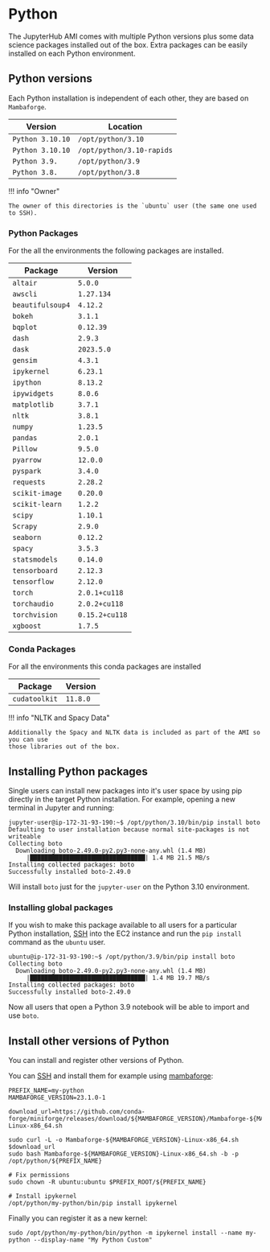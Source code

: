 # Python

The JupyterHub AMI comes with multiple Python versions plus some
data science packages installed out of the box.
Extra packages can be easily installed on each Python environment.

## Python versions

Each Python installation is independent of each other, they are based on `Mambaforge`.

| Version         | Location                 |
| --------------- | ------------------------ |
| `Python 3.10.10` | `/opt/python/3.10`        |
| `Python 3.10.10` | `/opt/python/3.10-rapids` |
| `Python 3.9.`    | `/opt/python/3.9`         |
| `Python 3.8.`    | `/opt/python/3.8`         |

!!! info "Owner"

    The owner of this directories is the `ubuntu` user (the same one used to SSH).

### Python Packages

For the all the environments the following packages are installed.

| Package          | Version        |
| ---------------- | -------------- |
| `altair`         | `5.0.0`        |
| `awscli`         | `1.27.134`      |
| `beautifulsoup4` | `4.12.2`       |
| `bokeh`          | `3.1.1`        |
| `bqplot`         | `0.12.39`      |
| `dash`           | `2.9.3`        |
| `dask`           | `2023.5.0`    |
| `gensim`         | `4.3.1`        |
| `ipykernel`      | `6.23.1`        |
| `ipython`        | `8.13.2`       |
| `ipywidgets`     | `8.0.6`        |
| `matplotlib`     | `3.7.1`        |
| `nltk`           | `3.8.1`        |
| `numpy`          | `1.23.5`       |
| `pandas`         | `2.0.1`        |
| `Pillow`         | `9.5.0`        |
| `pyarrow`        | `12.0.0`        |
| `pyspark`        | `3.4.0`        |
| `requests`       | `2.28.2`       |
| `scikit-image`   | `0.20.0`       |
| `scikit-learn`   | `1.2.2`        |
| `scipy`          | `1.10.1`        |
| `Scrapy`         | `2.9.0`        |
| `seaborn`        | `0.12.2`       |
| `spacy`          | `3.5.3`        |
| `statsmodels`    | `0.14.0`       |
| `tensorboard`    | `2.12.3`        |
| `tensorflow`     | `2.12.0`        |
| `torch`          | `2.0.1+cu118` |
| `torchaudio`     | `2.0.2+cu118` |
| `torchvision`    | `0.15.2+cu118` |
| `xgboost`        | `1.7.5`        |


### Conda Packages

For all the environments this conda packages are installed

| Package          | Version        |
| ---------------- | -------------- |
| `cudatoolkit`    | `11.8.0`       |

!!! info "NLTK and Spacy Data"

    Additionally the Spacy and NLTK data is included as part of the AMI so you can use
    those libraries out of the box.

## Installing Python packages

Single users can install new packages into it's user space by using pip directly in the
target Python installation. For example, opening a new terminal in Jupyter and running:

```shell title="Terminal"
jupyter-user@ip-172-31-93-190:~$ /opt/python/3.10/bin/pip install boto
Defaulting to user installation because normal site-packages is not writeable
Collecting boto
  Downloading boto-2.49.0-py2.py3-none-any.whl (1.4 MB)
     |████████████████████████████████| 1.4 MB 21.5 MB/s
Installing collected packages: boto
Successfully installed boto-2.49.0
```

Will install `boto` just for the `jupyter-user` on the Python 3.10 environment.

### Installing global packages

If you wish to make this package available to all users for a particular Python installation,
[SSH](/jupyterhub-ami/management/#ssh) into the EC2 instance and run the
`pip install` command as the `ubuntu` user.

```shell title="Terminal"
ubuntu@ip-172-31-93-190:~$ /opt/python/3.9/bin/pip install boto
Collecting boto
  Downloading boto-2.49.0-py2.py3-none-any.whl (1.4 MB)
     |████████████████████████████████| 1.4 MB 19.7 MB/s
Installing collected packages: boto
Successfully installed boto-2.49.0
```

Now all users that open a Python 3.9 notebook will be able to import and use `boto`.

## Install other versions of Python

You can install and register other versions of Python.

You can [SSH](/ami/jupyterhub/management/) and install them for example using
[mambaforge](https://github.com/conda-forge/miniforge):

```shell title="Terminal"
PREFIX_NAME=my-python
MAMBAFORGE_VERSION=23.1.0-1

download_url=https://github.com/conda-forge/miniforge/releases/download/${MAMBAFORGE_VERSION}/Mambaforge-${MAMBAFORGE_VERSION}-Linux-x86_64.sh

sudo curl -L -o Mambaforge-${MAMBAFORGE_VERSION}-Linux-x86_64.sh $download_url
sudo bash Mambaforge-${MAMBAFORGE_VERSION}-Linux-x86_64.sh -b -p /opt/python/${PREFIX_NAME}

# Fix permissions
sudo chown -R ubuntu:ubuntu $PREFIX_ROOT/${PREFIX_NAME}

# Install ipykernel
/opt/python/my-python/bin/pip install ipykernel
```

Finally you can register it as a new kernel:

```shell title="Terminal"
sudo /opt/python/my-python/bin/python -m ipykernel install --name my-python --display-name "My Python Custom"
```
